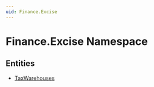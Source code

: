 ```yaml
---
uid: Finance.Excise
---
```

# Finance.Excise Namespace


## Entities
- [TaxWarehouses](Finance.Excise.TaxWarehouses.md)  

